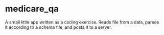 # medicare_qa

A small little app written as a coding exercise. Reads file from a data, parses it according to a schema file, and posts it to a server.

